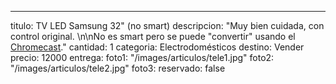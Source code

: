 ---
titulo: TV LED Samsung 32" (no smart)
descripcion: "Muy bien cuidada, con control original. \n\nNo es smart pero se puede
  \"convertir\" usando el [Chromecast](/articulos/chromecast-1ra-generación-full-hd)."
cantidad: 1
categoria: Electrodomésticos
destino: Vender
precio: 12000
entrega: 
foto1: "/images/articulos/tele1.jpg"
foto2: "/images/articulos/tele2.jpg"
foto3: 
reservado: false
